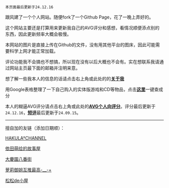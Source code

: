 `本页面最后更新于24.12.16`

跟风建了一个个人网站。随便fork了一个Github Page，花了一晚上弄好的。

这个网站主要还是打算用来更新我自己的AVG评分和感想，看情况顺便添点别的东西，因此更新频率大概会极慢。

本网站的图片是直接上传在Github的文件，没有用其他平台的图床，因此可能需要科学上网才能正常加载。

评论功能我不会搞也不想搞，所以现在没有以后大概也不会有。实在想联系我请通过网站主页最下面的邮箱并注明来意。

想了解一些我本人的信息的话请点击右上角或此处的的[**关于我**](izumimorin.github.io/about)

用Google表格整理了一下自己购入的实体版游戏和CD等物品，点击[**这里**](izumimorin.github.io/collection)一键查成分

本人的糊逼AVG评分请点击右上角或此处的[**AVG个人向评分**](izumimorin.github.io/avg)。评分最后更新于`24.12.16`，[**短评**](izumimorin.github.io/avg/comment)最后更新于`24.09.15`。

---

擅自加的友链（添加日期顺）：

[HAKULA†CHANNEL](https://hakula.xyz/)

[依田萌绘的故事屋](https://yoro.xyz/)

[大慶園八番街](https://yysb.moe/)

[萝莉御姐互推最高-__-+](https://djlain.com/)

[松松de小屋](https://ssdh233.me/)
